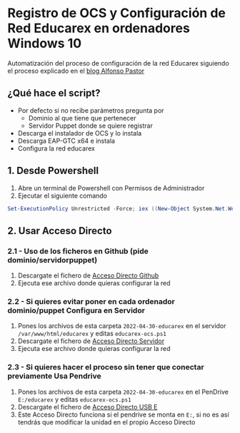 # Registro de OCS y Configuración de Red Educarex en ordenadores Windows 10 

Automatización del proceso de configuración de la red Educarex siguiendo el proceso explicado en el [blog Alfonso Pastor](http://2tazasdelinux.blogspot.com/2020/10/configuracion-de-red-wifi-educarex-en.html)

## ¿Qué hace el script?
- Por defecto si no recibe parámetros pregunta por
  - Dominio al que tiene que pertenecer
  - Servidor Puppet donde se quiere registrar
- Descarga el instalador de OCS y lo instala
- Descarga EAP-GTC x64 e instala
- Configura la red educarex

## 1. Desde Powershell

1. Abre un terminal de Powershell con Permisos de Administrador
2. Ejecutar el siguiente comando

``` ps1
Set-ExecutionPolicy Unrestricted -Force; iex ((New-Object System.Net.WebClient).DownloadString('https://raw.githubusercontent.com/raultm/ies-recursos/main/2022-04-30-educarex/educarex-ocs.ps1'))
```

## 2. Usar Acceso Directo

### 2.1 - Uso de los ficheros en Github (pide dominio/servidorpuppet)
1. Descargate el fichero de [Acceso Directo Github](https://github.com/raultm/ies-recursos/raw/main/2022-04-30-educarex/Educarex%20OCS%20Github.lnk)
2. Ejecuta ese archivo donde quieras configurar la red

### 2.2 - Si quieres evitar poner en cada ordenador dominio/puppet Configura en Servidor

1. Pones los archivos de esta carpeta `2022-04-30-educarex` en el servidor `/var/www/html/educarex` y editas `educarex-ocs.ps1`
2. Descargate el fichero de [Acceso Directo Servidor](https://github.com/raultm/ies-recursos/raw/main/2022-04-30-educarex/Educarex%20OCS%20Servidor.lnk)
3. Ejecuta ese archivo donde quieras configurar la red

### 2.3 - Si quieres hacer el proceso sin tener que conectar previamente Usa Pendrive

1. Pones los archivos de esta carpeta `2022-04-30-educarex` en el PenDrive `E:/educarex` y editas `educarex-ocs.ps1`
2. Descargate el fichero de [Acceso Directo USB E](https://github.com/raultm/ies-recursos/raw/main/2022-04-30-educarex/Educarex%20OCS%20USB%20E.lnk)
3. Este Acceso Directo funciona si el pendrive se monta en `E:`, si no es así tendrás que modificar la unidad en el propio Acceso Directo
